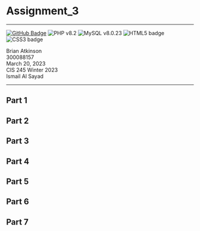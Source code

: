 # Assignment_3

---

[![GitHub Badge](https://img.shields.io/badge/GitHub-BrianAtkinson93-darkred?logo=github)](https://github.com/BrianAtkinson93)
![PHP v8.2](https://img.shields.io/badge/PHP-v8.2-blue)
![MySQL v8.0.23](https://img.shields.io/badge/MySQL-v8.0.23-green)
![HTML5 badge](https://img.shields.io/badge/HTML-5-orange)
![CSS3 badge](https://img.shields.io/badge/CSS-3-blue)


Brian Atkinson <br>
300088157<br>
March 20, 2023<br>
CIS 245 Winter 2023<br>
Ismail Al Sayad<br>

---

## Part 1
## Part 2
## Part 3
## Part 4
## Part 5
## Part 6
## Part 7